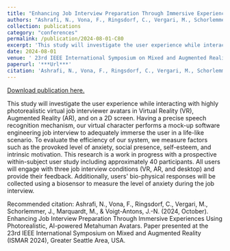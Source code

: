 ```yaml
---
title: "Enhancing Job Interview Preparation Through Immersive Experiences Using Photorealistic, AI-powered Metahuman Avatars"
authors: "Ashrafi, N., Vona, F., Ringsdorf, C., Vergari, M., Schorlemmer, J., Marquardt, M., & Voigt-Antons, J.-N."
collection: publications
category: "conferences"
permalink: /publication/2024-08-01-C80
excerpt: 'This study will investigate the user experience while interacting with highly photorealistic virtual job interviewer avatars in Virtual Reality (VR), Augmented Reality (AR), and on a 2D screen. Having a precise speech recognition mechanism, our virtual character performs a mock-up software engineering job interview to adequately immerse the user in a life-like scenario. To evaluate the efficiency of our system, we measure factors such as the provoked level of anxiety, social presence, self-esteem, and intrinsic motivation. This research is a work in progress with a prospective within-subject user study including approximately 40 participants. All users will engage with three job interview conditions (VR, AR, and desktop) and provide their feedback. Additionally, users&apos; bio-physical responses will be collected using a biosensor to measure the level of anxiety during the job interview.'
date: 2024-08-01
venue: ' 23rd IEEE International Symposium on Mixed and Augmented Reality (ISMAR 2024)'
paperurl: '***Url***'
citation: 'Ashrafi, N., Vona, F., Ringsdorf, C., Vergari, M., Schorlemmer, J., Marquardt, M., &amp; Voigt-Antons, J.-N. (2024, October). Enhancing Job Interview Preparation Through Immersive Experiences Using Photorealistic, AI-powered Metahuman Avatars. Paper presented at the 23rd IEEE International Symposium on Mixed and Augmented Reality (ISMAR 2024), Greater Seattle Area, USA.'
---
```


<a href='***Url***'>Download publication here.</a>

This study will investigate the user experience while interacting with highly photorealistic virtual job interviewer avatars in Virtual Reality (VR), Augmented Reality (AR), and on a 2D screen. Having a precise speech recognition mechanism, our virtual character performs a mock-up software engineering job interview to adequately immerse the user in a life-like scenario. To evaluate the efficiency of our system, we measure factors such as the provoked level of anxiety, social presence, self-esteem, and intrinsic motivation. This research is a work in progress with a prospective within-subject user study including approximately 40 participants. All users will engage with three job interview conditions (VR, AR, and desktop) and provide their feedback. Additionally, users&apos; bio-physical responses will be collected using a biosensor to measure the level of anxiety during the job interview.

Recommended citation: Ashrafi, N., Vona, F., Ringsdorf, C., Vergari, M., Schorlemmer, J., Marquardt, M., & Voigt-Antons, J.-N. (2024, October). Enhancing Job Interview Preparation Through Immersive Experiences Using Photorealistic, AI-powered Metahuman Avatars. Paper presented at the 23rd IEEE International Symposium on Mixed and Augmented Reality (ISMAR 2024), Greater Seattle Area, USA.